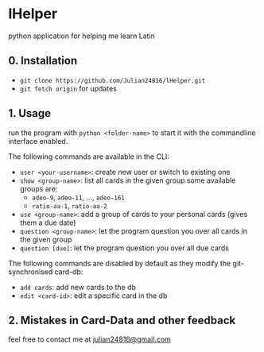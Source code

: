 # lHelper
python application for helping me learn Latin

## 0. Installation
- `git clone https://github.com/Julian24816/lHelper.git`
- `git fetch origin` for updates

## 1. Usage
run the program with `python <folder-name>` to start it with the commandline interface enabled.

The following commands are available in the CLI:

- `user <your-username>`: create new user or switch to existing one
- `show <group-name>`: list all cards in the given group
    some available groups are:
    - `adeo-9`, `adeo-11`, ..., `adeo-161`
    - `ratio-aa-1`, `ratio-aa-2`
- `use <group-name>`: add a group of cards to your personal cards (gives them a due date)
- `question <group-name>`: let the program question you over all cards in the given group
- `question [due]`: let the program question you over all due cards

The following commands are disabled by default as they modify the git-synchronised card-db:

- `add cards`: add new cards to the db
- `edit <card-id>`: edit a specific card in the db

## 2. Mistakes in Card-Data and other feedback
feel free to contact me at julian24816@gmail.com
